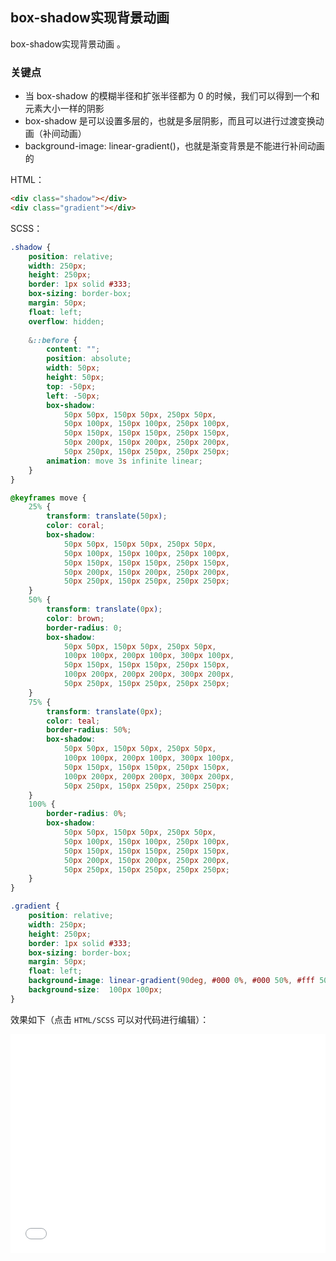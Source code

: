 ## box-shadow实现背景动画 

box-shadow实现背景动画 。

### 关键点

+ 当 box-shadow 的模糊半径和扩张半径都为 0 的时候，我们可以得到一个和元素大小一样的阴影 
+ box-shadow 是可以设置多层的，也就是多层阴影，而且可以进行过渡变换动画（补间动画）
+ background-image: linear-gradient()，也就是渐变背景是不能进行补间动画的

HTML：

```html
<div class="shadow"></div>
<div class="gradient"></div>
```

SCSS：
```scss
.shadow {
    position: relative;
    width: 250px;
    height: 250px;
    border: 1px solid #333;
    box-sizing: border-box;
    margin: 50px;
    float: left;
    overflow: hidden;
    
    &::before {
        content: "";
        position: absolute;
        width: 50px;
        height: 50px;
        top: -50px;
        left: -50px;
        box-shadow: 
            50px 50px, 150px 50px, 250px 50px,
            50px 100px, 150px 100px, 250px 100px,
            50px 150px, 150px 150px, 250px 150px,
            50px 200px, 150px 200px, 250px 200px,
            50px 250px, 150px 250px, 250px 250px;
        animation: move 3s infinite linear;
    }
}

@keyframes move {
    25% {
        transform: translate(50px);
        color: coral;
        box-shadow: 
            50px 50px, 150px 50px, 250px 50px,
            50px 100px, 150px 100px, 250px 100px,
            50px 150px, 150px 150px, 250px 150px,
            50px 200px, 150px 200px, 250px 200px,
            50px 250px, 150px 250px, 250px 250px;
    }
    50% {
        transform: translate(0px);
        color: brown;
        border-radius: 0;
        box-shadow: 
            50px 50px, 150px 50px, 250px 50px,
            100px 100px, 200px 100px, 300px 100px,
            50px 150px, 150px 150px, 250px 150px,
            100px 200px, 200px 200px, 300px 200px,
            50px 250px, 150px 250px, 250px 250px;
    }
    75% {
        transform: translate(0px);
        color: teal;
        border-radius: 50%;
        box-shadow: 
            50px 50px, 150px 50px, 250px 50px,
            100px 100px, 200px 100px, 300px 100px,
            50px 150px, 150px 150px, 250px 150px,
            100px 200px, 200px 200px, 300px 200px,
            50px 250px, 150px 250px, 250px 250px;
    }
    100% {
        border-radius: 0%;
        box-shadow: 
            50px 50px, 150px 50px, 250px 50px,
            50px 100px, 150px 100px, 250px 100px,
            50px 150px, 150px 150px, 250px 150px,
            50px 200px, 150px 200px, 250px 200px,
            50px 250px, 150px 250px, 250px 250px;
    }
}

.gradient {
    position: relative;
    width: 250px;
    height: 250px;
    border: 1px solid #333;
    box-sizing: border-box;
    margin: 50px;
    float: left;
    background-image: linear-gradient(90deg, #000 0%, #000 50%, #fff 50%, #fff 100%);
    background-size:  100px 100px;
}


```

效果如下（点击 `HTML/SCSS` 可以对代码进行编辑）：

<iframe height='350' scrolling='no' title='box-shadow实现背景动画 ' src='//codepen.io/Chokcoco/embed/WaBYZL/?height=265&theme-id=0&default-tab=result' frameborder='no' allowtransparency='true' allowfullscreen='true' style='width: 100%;'>See the Pen <a href='https://codepen.io/Chokcoco/pen/WaBYZL/'>box-shadow实现背景动画 </a> by Chokcoco (<a href='https://codepen.io/Chokcoco'>@Chokcoco</a>) on <a href='https://codepen.io'>CodePen</a>.
</iframe>